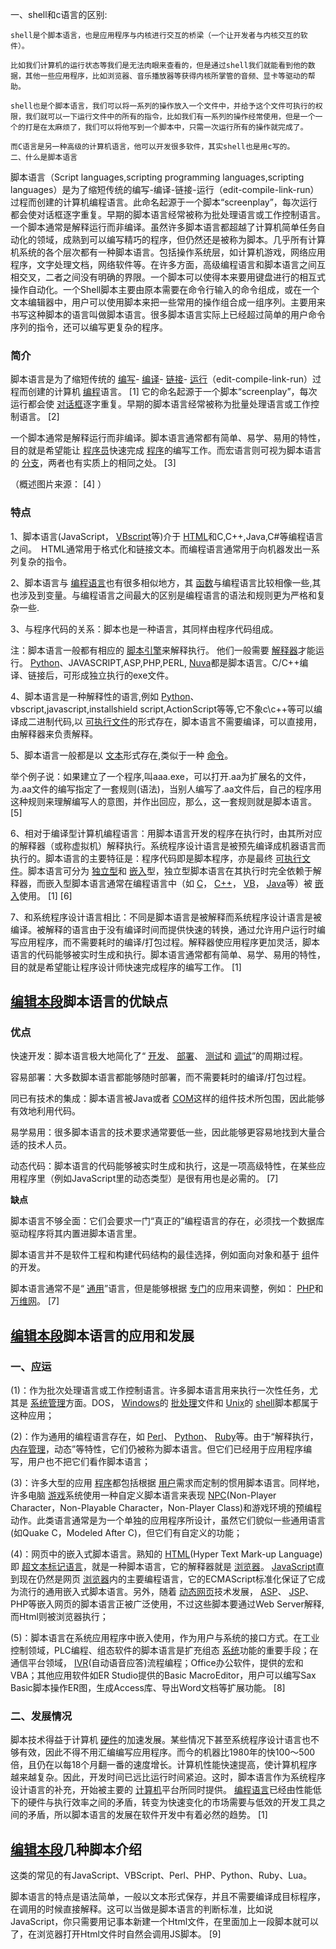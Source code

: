 一、shell和c语言的区别:

```
shell是个脚本语言，也是应用程序与内核进行交互的桥梁（一个让开发者与内核交互的软件）。

比如我们计算机的运行状态等我们是无法肉眼来查看的，但是通过shell我们就能看到他的数据，其他一些应用程序，比如浏览器、音乐播放器等获得内核所掌管的音频、显卡等驱动的帮助。

shell也是个脚本语言，我们可以将一系列的操作放入一个文件中，并给予这个文件可执行的权限，我们就可以一下运行文件中的所有的指令，比如我们有一系列的操作经常使用，但是一个一个的打是在太麻烦了，我们可以将他写到一个脚本中，只需一次运行所有的操作就完成了。

而C语言是另一种高级的计算机语言，他可以开发很多软件，其实shell也是用c写的。
二、什么是脚本语言
```

脚本语言（Script languages,scripting programming languages,scripting languages）是为了缩短传统的编写-编译-链接-运行（edit-compile-link-run）过程而创建的计算机编程语言。此命名起源于一个脚本“screenplay”，每次运行都会使对话框逐字重复。早期的脚本语言经常被称为批处理语言或工作控制语言。一个脚本通常是解释运行而非编译。虽然许多脚本语言都超越了计算机简单任务自动化的领域，成熟到可以编写精巧的程序，但仍然还是被称为脚本。几乎所有计算机系统的各个层次都有一种脚本语言。包括操作系统层，如计算机游戏，网络应用程序，文字处理文档，网络软件等。在许多方面，高级编程语言和脚本语言之间互相交叉，二者之间没有明确的界限。一个脚本可以使得本来要用键盘进行的相互式操作自动化。一个Shell脚本主要由原本需要在命令行输入的命令组成，或在一个文本编辑器中，用户可以使用脚本来把一些常用的操作组合成一组序列。主要用来书写这种脚本的语言叫做脚本语言。很多脚本语言实际上已经超过简单的用户命令序列的指令，还可以编写更复杂的程序。

### 简介

脚本语言是为了缩短传统的 [编写](http://baike.baidu.com/view/787741.htm)- [编译](http://baike.baidu.com/view/69568.htm)- [链接](http://baike.baidu.com/view/147669.htm)- [运行](http://baike.baidu.com/view/1026025.htm)（edit-compile-link-run）过程而创建的计算机 [编程](http://baike.baidu.com/view/3281.htm)语言。 [1] 它的命名起源于一个脚本“screenplay”，每次运行都会使 [对话框](http://baike.baidu.com/view/119316.htm)逐字重复。早期的脚本语言经常被称为批量处理语言或工作控制语言。 [2]

一个脚本通常是解释运行而非编译。脚本语言通常都有简单、易学、易用的特性，目的就是希望能让 [程序员](http://baike.baidu.com/view/39175.htm)快速完成 [程序](http://baike.baidu.com/view/17674.htm)的编写工作。而宏语言则可视为脚本语言的 [分支](http://baike.baidu.com/view/493737.htm)，两者也有实质上的相同之处。 [3]

（概述图片来源： [4] ）

### 特点

1、脚本语言(JavaScript， [VBscript](http://baike.baidu.com/view/24920.htm)等)介于 [HTML](http://baike.baidu.com/view/692.htm)和C,C++,Java,C#等编程语言之间。　HTML通常用于格式化和链接文本。而编程语言通常用于向机器发出一系列复杂的指令。

2、脚本语言与 [编程语言](http://baike.baidu.com/view/552871.htm)也有很多相似地方，其 [函数](http://baike.baidu.com/view/15061.htm)与编程语言比较相像一些,其也涉及到变量。与编程语言之间最大的区别是编程语言的语法和规则更为严格和复杂一些.

3、与程序代码的关系：脚本也是一种语言，其同样由程序代码组成。

注：脚本语言一般都有相应的 [脚本引擎](http://baike.baidu.com/view/1743372.htm)来解释执行。 他们一般需要 [解释器](http://baike.baidu.com/view/592974.htm)才能运行。 [Python](http://baike.baidu.com/view/21087.htm)、JAVASCRIPT,ASP,PHP,PERL, [Nuva](http://baike.baidu.com/view/459695.htm)都是脚本语言。C/C++编译、链接后，可形成独立执行的exe文件。

4、脚本语言是一种解释性的语言,例如 [Python](http://baike.baidu.com/view/21087.htm)、vbscript,javascript,installshield script,ActionScript等等,它不象c\c++等可以编译成二进制代码,以 [可执行文件](http://baike.baidu.com/view/159830.htm)的形式存在，脚本语言不需要编译，可以直接用，由解释器来负责解释。

5、脚本语言一般都是以 [文本](http://baike.baidu.com/view/300107.htm)形式存在,类似于一种 [命令](http://baike.baidu.com/view/446604.htm)。

举个例子说：如果建立了一个程序,叫aaa.exe，可以打开.aa为扩展名的文件，为.aa文件的编写指定了一套规则(语法)，当别人编写了.aa文件后，自己的程序用这种规则来理解编写人的意图，并作出回应，那么，这一套规则就是脚本语言。 [5]

6、相对于编译型计算机编程语言：用脚本语言开发的程序在执行时，由其所对应的解释器（或称虚拟机）解释执行。系统程序设计语言是被预先编译成机器语言而执行的。脚本语言的主要特征是：程序代码即是脚本程序，亦是最终 [可执行文件](http://baike.baidu.com/view/159830.htm)。脚本语言可分为 [独立型](http://baike.baidu.com/view/988503.htm)和 [嵌入](http://baike.baidu.com/view/732561.htm)型，独立型脚本语言在其执行时完全依赖于解释器，而嵌入型脚本语言通常在编程语言中（如 [C](http://baike.baidu.com/view/10075.htm)， [C++](http://baike.baidu.com/view/824.htm)， [VB](http://baike.baidu.com/view/3063.htm)， [Java](http://baike.baidu.com/view/29.htm)等）被 [嵌入](http://baike.baidu.com/view/732561.htm)使用。 [1] [6]

7、和系统程序设计语言相比：不同是脚本语言是被解释而系统程序设计语言是被编译。被解释的语言由于没有编译时间而提供快速的转换，通过允许用户运行时编写应用程序，而不需要耗时的编译/打包过程。解释器使应用程序更加灵活，脚本语言的代码能够被实时生成和执行。脚本语言通常都有简单、易学、易用的特性，目的就是希望能让程序设计师快速完成程序的编写工作。 [1]

## [编辑本段](http://baike.baidu.com/link?url=Aaq402wmW4D4_f1LuG_xjZevLgHNviv_1ZpDwuFXQdqaGYETPHf7EVxdONKYpO35)脚本语言的优缺点

### 优点

快速开发：脚本语言极大地简化了“ [开发](http://baike.baidu.com/view/522596.htm)、 [部署](http://baike.baidu.com/view/388088.htm)、 [测试](http://baike.baidu.com/view/1619.htm)和 [调试](http://baike.baidu.com/view/322913.htm)”的周期过程。

容易部署：大多数脚本语言都能够随时部署，而不需要耗时的编译/打包过程。

同已有技术的集成：脚本语言被Java或者 [COM](http://baike.baidu.com/view/25941.htm)这样的组件技术所包围，因此能够有效地利用代码。

易学易用：很多脚本语言的技术要求通常要低一些，因此能够更容易地找到大量合适的技术人员。

动态代码：脚本语言的代码能够被实时生成和执行，这是一项高级特性，在某些应用程序里（例如JavaScript里的动态类型）是很有用也是必需的。 [7]

**缺点**

脚本语言不够全面：它们会要求一门“真正的”编程语言的存在，必须找一个数据库驱动程序将其内置进脚本语言里。

脚本语言并不是软件工程和构建代码结构的最佳选择，例如面向对象和基于 [组](http://baike.baidu.com/view/188545.htm)件的开发。

脚本语言通常不是“ [通用](http://baike.baidu.com/view/29797.htm)”语言，但是能够根据 [专门](http://baike.baidu.com/view/1221216.htm)的应用来调整，例如： [PHP](http://baike.baidu.com/view/99.htm)和 [万维网](http://baike.baidu.com/view/7833.htm)。 [7]

## [编辑本段](http://baike.baidu.com/link?url=Aaq402wmW4D4_f1LuG_xjZevLgHNviv_1ZpDwuFXQdqaGYETPHf7EVxdONKYpO35)脚本语言的应用和发展

### 一、应运

(1)：作为批次处理语言或工作控制语言。许多脚本语言用来执行一次性任务，尤其是 [系统管理](http://baike.baidu.com/view/635537.htm)方面。DOS， [Windows](http://baike.baidu.com/view/4821.htm)的 [批处理](http://baike.baidu.com/view/80110.htm)文件和 [Unix](http://baike.baidu.com/view/8095.htm)的 [shell](http://baike.baidu.com/view/849.htm)脚本都属于这种应用；

(2)：作为通用的编程语言存在，如 [Perl](http://baike.baidu.com/view/46614.htm)、 [Python](http://baike.baidu.com/view/21087.htm)、 [Ruby](http://baike.baidu.com/view/45135.htm)等。由于“解释执行， [内存管理](http://baike.baidu.com/view/4541016.htm)，动态”等特性，它们仍被称为脚本语言。但它们已经用于应用程序编写，用户也不把它们看作脚本语言；

(3)：许多大型的应用 [程序](http://baike.baidu.com/view/17674.htm)都包括根据 [用户](http://baike.baidu.com/view/200012.htm)需求而定制的惯用脚本语言。同样地，许多电脑 [游戏](http://baike.baidu.com/view/2468.htm)系统使用一种自定义脚本语言来表现 [NPC](http://baike.baidu.com/view/704.htm)(Non-Player Character，Non-Playable Character，Non-Player Class)和游戏环境的预编程动作。此类语言通常是为一个单独的应用程序所设计，虽然它们貌似一些通用语言(如Quake C，Modeled After C)，但它们有自定义的功能；

(4)：网页中的嵌入式脚本语言。熟知的 [HTML](http://baike.baidu.com/view/692.htm)(Hyper Text Mark-up Language)即 [超文本标记语言](http://baike.baidu.com/view/383720.htm)，就是一种脚本语言，它的解释器就是 [浏览器](http://baike.baidu.com/view/7718.htm)。 [JavaScript](http://baike.baidu.com/view/16168.htm)直到现在仍然是网页 [浏览器](http://baike.baidu.com/view/7718.htm)内的主要编程语言，它的ECMAScript标准化保证了它成为流行的通用嵌入式脚本语言。另外，随着 [动态网页](http://baike.baidu.com/view/348756.htm)技术发展， [ASP](http://baike.baidu.com/view/2616.htm)、 [JSP](http://baike.baidu.com/view/3387.htm)、PHP等嵌入网页的脚本语言正被广泛使用，不过这些脚本要通过Web Server解释,而Html则被浏览器执行；

(5)：脚本语言在系统应用程序中嵌入使用，作为用户与系统的接口方式。在工业控制领域，PLC编程、组态软件的脚本语言是扩充组态 [系统](http://baike.baidu.com/view/25302.htm)功能的重要手段；在通信平台领域， [IVR](http://baike.baidu.com/view/13766.htm)(自动语音应答)流程编程；Office办公软件，提供的宏和VBA；其他应用软件如ER Studio提供的Basic MacroEditor，用户可以编写Sax Basic脚本操作ER图，生成Access库、导出Word文档等扩展功能。 [8]

### 二、发展情况

脚本技术得益于计算机 [硬件](http://baike.baidu.com/view/25278.htm)的加速发展。某些情况下甚至系统程序设计语言也不够有效，因此不得不用汇编编写应用程序。而今的机器比1980年的快100～500倍，且仍在以每18个月翻一番的速度增长。计算机性能快速提高，使计算机程序越来越复杂。因此，开发时间已远比运行时间紧迫。这时，脚本语言作为系统程序设计语言的补充，开始被主要的 [计算机](http://baike.baidu.com/view/3314.htm)平台所同时提供。 [编程语言](http://baike.baidu.com/view/552871.htm)已经由性能低下的硬件与执行效率之间的矛盾，转变为快速变化的市场需要与低效的开发工具之间的矛盾，所以脚本语言的发展在软件开发中有着必然的趋势。 [1]

## [编辑本段](http://baike.baidu.com/link?url=Aaq402wmW4D4_f1LuG_xjZevLgHNviv_1ZpDwuFXQdqaGYETPHf7EVxdONKYpO35)几种脚本介绍

这类的常见的有JavaScript、VBScript、Perl、PHP、Python、Ruby、Lua。

脚本语言的特点是语法简单，一般以文本形式保存，并且不需要编译成目标程序，在调用的时候直接解释。这可以当做是脚本语言的判断标准，比如说JavaScript，你只需要用记事本新建一个Html文件，在里面加上一段脚本就可以了，在浏览器打开Html文件时自然会调用JS脚本。 [9]